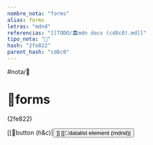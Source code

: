 ```yaml
---
nombre_nota: "forms"
alias: forms
letras: "mdnd"
referencias: "[[TODO/🏛️mdn docs (cd8c0).md]]"
tipo_nota: "📑"
hash: "2fe822"
parent_hash: "cd8c0"
---
```


#nota/📑

# 📑forms
<div class="hash">(2fe822)</div>

[[📑button (h&c)|<button>]]
[[📑datalist element (mdnd)|<datalist>]]
[[📑fieldset element (mdnd)|<fieldset>]]
[[📑form element (mdnd)|<form>]]
[[📑input element (mdnd)|<input>]]
[[📑label element (mdnd)|<label>]]
[[📑legend element (mdnd)|<legend>]]
[[📑meter element (mdnd)|<meter>]]
[[📑optgroup element (mdnd)|<optgroup>]]
[[📑option element (mdnd)|<option>]]
[[📑output element (mdnd)|<output>]]
[[📑progress element (mdnd)|<progress>]]
[[📑select element (mdnd)|<select>]]
[[📑textarea element (mdnd)|<textarea>]]




- [ ] recordar  [start:: 2024-11-01]
